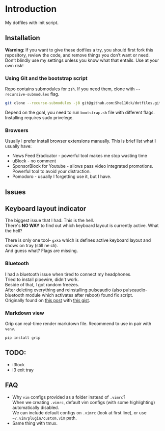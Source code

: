 # Introduction
My dotfiles with init script.  

## Installation
**Warning:** If you want to give these dotfiles a try, you should first fork this repository, review the code, and remove things you don’t want or need. Don’t blindly use my settings unless you know what that entails. Use at your own risk!  

### Using Git and the bootstrap script

Repo contains submodules for `zsh`. If you need them, clone with  `--recursive-submodules` flag.  
```bash
git clone --recurse-submodules -j8 git@github.com:She110ck/dotfiles.git

```
Depend on the goal, you need to run `bootstrap.sh` file with different flags.  
Installing requires sudo privelege. 

### Browsers
Usually I prefer install browser extensions manually. This is brief list what I usually have:
* News Feed Eradicator - powerful tool makes me stop wasting time
* uBlock - no comment
* SponsorBlock for Youtube - allows pass video integrated promotions. Powerful tool to avoid your distraction.
* Pomodoro - usually I forgetting use it, but I have.

## Issues

## Keyboard layout indicator
The biggest issue that I had. This is the hell.  
There's **NO WAY** to find out which keyboard layout is currently active. What the hell?  

There is only one tool- `gxkb` which is defines active keyboard layout and shows on tray (still ne cli).  
And guess what? Flags are missing. 

### Bluetooth
I had a bluetooth issue when tired to connect my headphones.  
Tried to install pipewire, didn't work.  
Beside of that, I got random freezes.  
After deleting everything and reinstalling pulseaudio (also pulseaudio-bluetooth module which activates after reboot) found fix script.  
Originally found on [this post](https://www.jeremymorgan.com/tutorials/linux/how-to-bluetooth-arch-linux/) 
with [this gist](https://gist.github.com/hxss/a3eadb0cc52e58ce7743dff71b92b297).

### Markdown view
Grip can real-time render markdown file. Recommend to use in pair with `venv`.  
```
pip install grip
```


## TODO:
* i3lock
* i3 exit tray
 

## FAQ
* Why `vim` configs provided as a folder instead of `.vimrc`?  
When we creating `.vimrc`, default vim configs (with some highlighting) automatically disabled.  
We can include default configs on `.vimrc` (look at first line), or use `~/.vim/plugin/custom.vim` path.
* Same thing with tmux.

